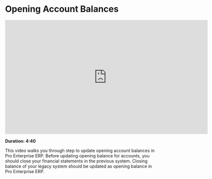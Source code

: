 <!-- add-breadcrumbs -->
# Opening Account Balances

<iframe width="660" height="371" src="https://www.youtube.com/embed/U5wPIvEn-0c" frameborder="0" allowfullscreen></iframe>

**Duration: 4:40**

This video walks you through step to update opening account balances in Pro Enterprise ERP. Before updating opening balance for accounts, you should close your financial statements in the previous system. Closing balance of your legacy system should be updated as opening balance in Pro Enterprise ERP.
